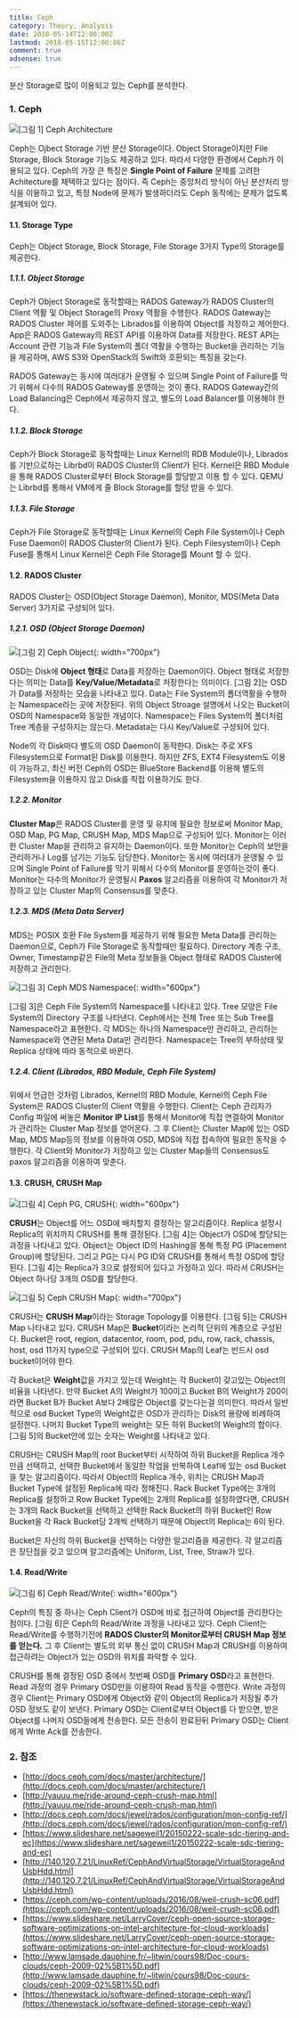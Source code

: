 ```yaml
---
title: Ceph
category: Theory, Analysis
date: 2018-05-14T12:00:00Z
lastmod: 2018-05-15T12:00:00Z
comment: true
adsense: true
---
```


분산 Storage로 많이 이용되고 있는 Ceph를 분석한다.

### 1. Ceph

![[그림 1] Ceph Architecture]({{site.baseurl}}/images/theory_analysis/Ceph/Ceph_Architecture.PNG)

Ceph는 Ojbect Storage 기반 분산 Storage이다. Object Storage이지만 File Storage, Block Storage 기능도 제공하고 있다. 따라서 다양한 환경에서 Ceph가 이용되고 있다. Ceph의 가장 큰 특징은 **Single Point of Failure** 문제를 고려한 Achitecture를 채택하고 있다는 점이다. 즉 Ceph는 중앙처리 방식이 아닌 분산처리 방식을 이용하고 있고, 특정 Node에 문제가 발생하더라도 Ceph 동작에는 문제가 없도록 설계되어 있다.

#### 1.1. Storage Type

Ceph는 Object Storage, Block Storage, File Storage 3가지 Type의 Storage를 제공한다.

##### 1.1.1. Object Storage

Ceph가 Object Storage로 동작할때는 RADOS Gateway가 RADOS Cluster의 Client 역활 및 Object Storage의 Proxy 역활을 수행한다. RADOS Gateway는 RADOS Cluster 제어를 도와주는 Librados를 이용하여 Object를 저장하고 제어한다. App은 RADOS Gateway의 REST API를 이용하여 Data를 저장한다. REST API는 Account 관련 기능과 File System의 폴더 역활을 수행하는 Bucket을 관리하는 기능을 제공하며, AWS S3와 OpenStack의 Swift와 호환되는 특징을 갖는다.

RADOS Gateway는 동시에 여러대가 운영될 수 있으며 Single Point of Failure를 막기 위해서 다수의 RADOS Gateway를 운영하는 것이 좋다. RADOS Gateway간의 Load Balancing은 Ceph에서 제공하지 않고, 별도의 Load Balancer를 이용해야 한다.

##### 1.1.2. Block Storage

Ceph가 Block Storage로 동작할때는 Linux Kernel의 RDB Module이나, Librados를 기반으로하는 Librbd이 RADOS Cluster의 Client가 된다. Kernel은 RBD Module을 통해 RADOS Cluster로부터 Block Storage를 할당받고 이용 할 수 있다. QEMU는 Librbd를 통해서 VM에게 줄 Block Storage를 할당 받을 수 있다.

##### 1.1.3. File Storage

Ceph가 File Storage로 동작할때는 Linux Kernel의 Ceph File System이나 Ceph Fuse Daemon이 RADOS Cluster의 Client가 된다. Ceph Filesystem이나 Ceph Fuse를 통해서 Linux Kernel은 Ceph File Storage를 Mount 할 수 있다.

#### 1.2. RADOS Cluster

RADOS Cluster는 OSD(Object Storage Daemon), Monitor, MDS(Meta Data Server) 3가지로 구성되어 있다.

##### 1.2.1. OSD (Object Storage Daemon)

![[그림 2] Ceph Object]({{site.baseurl}}/images/theory_analysis/Ceph/Ceph_Object.PNG){: width="700px"}

OSD는 Disk에 **Object 형태**로 Data를 저장하는 Daemon이다. Object 형태로 저장한다는 의미는 Data를 **Key/Value/Metadata**로 저장한다는 의미이다. [그림 2]는 OSD가 Data를 저장하는 모습을 나타내고 있다. Data는 File System의 폴더역활을 수행하는 Namespace라는 곳에 저장된다. 위의 Object Stroage 설명에서 나오는 Bucket이 OSD의 Namespace와 동일한 개념이다. Namespace는 Files System의 폴더처럼 Tree 계층을 구성하지는 않는다. Metadata는 다시 Key/Value로 구성되어 있다.

Node의 각 Disk마다 별도의 OSD Daemon이 동작한다. Disk는 주로 XFS Filesystem으로 Format된 Disk를 이용한다. 하지만 ZFS, EXT4 Filesystem도 이용이 가능하고, 최신 버전 Ceph의 OSD는 BlueStore Backend를 이용해 별도의 Filesystem을 이용하지 않고 Disk를 직접 이용하기도 한다.

##### 1.2.2. Monitor

**Cluster Map**은 RADOS Cluster를 운영 및 유지에 필요한 정보로써 Monitor Map, OSD Map, PG Map, CRUSH Map, MDS Map으로 구성되어 있다. Monitor는 이러한 Cluster Map을 관리하고 유지하는 Daemon이다. 또한  Monitor는 Ceph의 보안을 관리하거나 Log를 남기는 기능도 담당한다. Monitor는 동시에 여러대가 운영될 수 있으며 Single Point of Failure를 막기 위해서 다수의 Monitor를 운영하는것이 좋다. Monitor는 다수의 Monitor가 운영될시 **Paxos** 알고리즘을 이용하여 각 Monitor가 저장하고 있는 Cluster Map의 Consensus를 맞춘다.

##### 1.2.3. MDS (Meta Data Server)

MDS는 POSIX 호환 File System를 제공하기 위해 필요한 Meta Data를 관리하는 Daemon으로, Ceph가 File Storage로 동작할때만 필요하다. Directory 계층 구조, Owner, Timestamp같은 File의 Meta 정보들을 Object 형태로 RADOS Cluster에 저장하고 관리한다.

![[그림 3] Ceph MDS Namespace]({{site.baseurl}}/images/theory_analysis/Ceph/Ceph_MDS_Namespace.PNG){: width="600px"}

[그림 3]은 Ceph File System의 Namespace를 나타내고 있다. Tree 모양은 File System의 Directory 구조를 나타낸다. Ceph에서는 전체 Tree 또는 Sub Tree를 Namespace라고 표현한다. 각 MDS는 하나의 Namespace만 관리하고, 관리하는 Namespace와 연관된 Meta Data만 관리한다. Namespace는 Tree의 부하상태 및 Replica 상태에 따라 동적으로 바뀐다.

##### 1.2.4. Client (Librados, RBD Module, Ceph File System)

위에서 언급한 것처럼 Librados, Kernel의 RBD Module, Kernel의 Ceph File System은 RADOS Cluster의 Client 역활을 수행한다. Client는 Ceph 관리자가 Config 파일에 써놓은 **Monitor IP List**를 통해서 Monitor에 직접 연결하여 Monitor가 관리하는 Cluster Map 정보를 얻어온다. 그 후 Client는 Cluster Map에 있는 OSD Map, MDS Map등의 정보를 이용하여 OSD, MDS에 직접 접속하여 필요한 동작을 수행한다. 각 Client와 Monitor가 저장하고 있는 Cluster Map들의 Consensus도 paxos 알고리즘을 이용하여 맞춘다.

#### 1.3. CRUSH, CRUSH Map

![[그림 4] Ceph PG, CRUSH]({{site.baseurl}}/images/theory_analysis/Ceph/Ceph_PG_CRUSH.PNG){: width="600px"}

**CRUSH**는 Object를 어느 OSD에 배치할지 결정하는 알고리즘이다. Replica 설정시 Replica의 위치까지 CRUSH를 통해 결정된다. [그림 4]는 Object가 OSD에 할당되는 과정을 나타내고 있다. Object는 Object ID의 Hashing을 통해 특정 PG (Placement Group)에 할당된다. 그리고 PG는 다시 PG ID와 CRUSH를 통해서 특정 OSD에 할당된다. [그림 4]는 Replica가 3으로 설정되어 있다고 가정하고 있다. 따라서 CRUSH는 Object 하나당 3개의 OSD를 할당한다.

![[그림 5] Ceph CRUSH Map]({{site.baseurl}}/images/theory_analysis/Ceph/Ceph_CRUSH_Map.PNG){: width="700px"}

CRUSH는 **CRUSH Map**이라는 Storage Topology를 이용한다. [그림 5]는 CRUSH Map 나타내고 있다. CRUSH Map은 **Bucket**이라는 논리적 단위의 계층으로 구성된다. Bucket은 root, region, datacentor, room, pod, pdu, row, rack, chassis, host, osd 11가지 type으로 구성되어 있다. CRUSH Map의 Leaf는 반드시 osd bucket이어야 한다.

각 Bucket은 **Weight**값을 가지고 있는데 Weight는 각 Bucket이 갖고있는 Object의 비율을 나타낸다. 만약 Bucket A의 Weight가 100이고 Bucket B의 Weight가 200이라면 Bucket B가 Bucket A보다 2배많은 Object를 갖는다는걸 의미한다. 따라서 일반적으로 osd Bucket Type의 Weight값은 OSD가 관리하는 Disk의 용량에 비례하여 설정한다. 나머지 Bucket Type의 weight는 모든 하위 Bucket의 Weight의 합이다. [그림 5]의 Bucket안에 있는 숫자는 Weight를 나타내고 있다.

CRUSH는 CRUSH Map의 root Bucket부터 시작하여 하위 Bucket을 Replica 개수 만큼 선택하고, 선택한 Bucket에서 동일한 작업을 반복하여 Leaf에 있는 osd Bucket을 찾는 알고리즘이다. 따라서 Object의 Replica 개수, 위치는 CRUSH Map과 Bucket Type에 설정된 Replica에 따라 정해진다. Rack Bucket Type에는 3개의 Replica를 설정하고 Row Bucket Type에는 2개의 Replica를 설정하였다면, CRUSH는 3개의 Rack Bucket을 선택하고 선택한 Rack Bucket의 하위 Bucket인 Row Bucket을 각 Rack Bucket당 2개씩 선택하기 때문에 Object의 Replica는 6이 된다.

Bucket은 자신의 하위 Bucket을 선택하는 다양한 알고리즘을 제공한다. 각 알고리즘은 장단점을 갖고 있으며 알고리즘에는 Uniform, List, Tree, Straw가 있다.

#### 1.4. Read/Write

![[그림 6] Ceph Read/Write]({{site.baseurl}}/images/theory_analysis/Ceph/Ceph_Read_Write.PNG){: width="600px"}

Ceph의 특징 중 하나는 Ceph Client가 OSD에 바로 접근하여 Object를 관리한다는 점이다. [그림 6]은 Ceph의 Read/Write 과정을 나타내고 있다. Ceph Client는 Read/Write를 수행하기전에 **RADOS Cluster의 Monitor로부터 CRUSH Map 정보를 얻는다.** 그 후 Client는 별도의 외부 통신 없이 CRUSH Map과 CRUSH를 이용하여 접근하려는 Object가 있는 OSD의 위치를 파악할 수 있다.

CRUSH를 통해 결정된 OSD 중에서 첫번째 OSD를 **Primary OSD**라고 표현한다. Read 과정의 경우 Primary OSD만을 이용하여 Read 동작을 수행한다. Write 과정의 경우 Client는 Primary OSD에게 Object와 같이 Object의 Replica가 저장될 추가 OSD 정보도 같이 보낸다. Primary OSD는 Client로부터 Object를 다 받으면, 받은 Object를 나머지 OSD들에게 전송한다. 모든 전송이 완료된뒤 Primary OSD는 Client에게 Write Ack를 전송한다.

### 2. 참조

* [http://docs.ceph.com/docs/master/architecture/](http://docs.ceph.com/docs/master/architecture/)
* [http://yauuu.me/ride-around-ceph-crush-map.html](http://yauuu.me/ride-around-ceph-crush-map.html)
* [http://docs.ceph.com/docs/jewel/rados/configuration/mon-config-ref/](http://docs.ceph.com/docs/jewel/rados/configuration/mon-config-ref/)
* [https://www.slideshare.net/sageweil1/20150222-scale-sdc-tiering-and-ec](https://www.slideshare.net/sageweil1/20150222-scale-sdc-tiering-and-ec)
* [http://140.120.7.21/LinuxRef/CephAndVirtualStorage/VirtualStorageAndUsbHdd.html](http://140.120.7.21/LinuxRef/CephAndVirtualStorage/VirtualStorageAndUsbHdd.html)
* [https://ceph.com/wp-content/uploads/2016/08/weil-crush-sc06.pdf](https://ceph.com/wp-content/uploads/2016/08/weil-crush-sc06.pdf)
* [https://www.slideshare.net/LarryCover/ceph-open-source-storage-software-optimizations-on-intel-architecture-for-cloud-workloads](https://www.slideshare.net/LarryCover/ceph-open-source-storage-software-optimizations-on-intel-architecture-for-cloud-workloads)
* [http://www.lamsade.dauphine.fr/~litwin/cours98/Doc-cours-clouds/ceph-2009-02%5B1%5D.pdf](http://www.lamsade.dauphine.fr/~litwin/cours98/Doc-cours-clouds/ceph-2009-02%5B1%5D.pdf)
* [https://thenewstack.io/software-defined-storage-ceph-way/](https://thenewstack.io/software-defined-storage-ceph-way/)